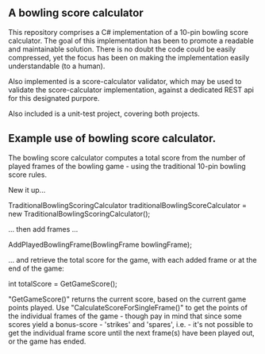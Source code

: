 ## A bowling score calculator

This repository comprises a C# implementation of a 10-pin bowling score calculator. The goal of this implementation has been to promote a readable and maintainable solution. There is no doubt the code could be easily compressed, yet the focus has been on making the implementation easily understandable (to a human).

Also implemented is a score-calculator validator, which may be used to validate the score-calculator implementation, against a dedicated REST api for this designated purpore.

Also included is a unit-test project, covering both projects.

## Example use of bowling score calculator.

The bowling score calculator computes a total score from the number of played frames of the bowling game - using the traditional 10-pin bowling score rules.

New it up...

TraditionalBowlingScoringCalculator traditionalBowlingScoreCalculator = new TraditionalBowlingScoringCalculator();

... then add frames ...

AddPlayedBowlingFrame(BowlingFrame bowlingFrame);

... and retrieve the total score for the game, with each added frame or at the end of the game:

int totalScore = GetGameScore();

"GetGameScore()" returns the current score, based on the current game points played. Use "CalculateScoreForSingleFrame()" to get the points of the individual frames of the game - though pay in mind that since some scores yield a bonus-score - 'strikes' and 'spares', i.e. - it's not possible to get the individual frame score until the next frame(s) have been played out, or the game has ended.


